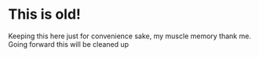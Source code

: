 # This is old!

Keeping this here just for convenience sake, my muscle memory thank me.
Going forward this will be cleaned up